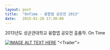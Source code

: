 ```yaml
---
layout: post
title:  "OnTime - 융합앱 공모전 2013"
date:   2015-01-28 17:30:00
---
```

2013년도 성균관대학교 융합앱 공모전 출품작. On Time

[![IMAGE ALT TEXT HERE](http://img.youtube.com/vi/XMbLIQ5UFYk/0.jpg)](http://www.youtube.com/watch?v=XMbLIQ5UFYk)
"<Trailer">
